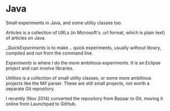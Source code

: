 Java
====

Small experiments in Java, and some utility classes too.

*Articles* is a collection of URLs (in Microsoft's .url format, which is plain text) of articles on Java.

*_QuickExperiments* is to make... quick experiments, usually without library, compiled and run from the command line.

*Experiments* is where I do the more ambitious experiments. It is an Eclipse project and can involve libraries.

*Utilities* is a collection of small utility classes, or some more ambitious projects like the Mif parser.
These are still small projects, not worth a separate Git repository.

I recently (Nov 2014) converted the repository from Bazaar to Git, moving it online from Launchpad to GitHub.
